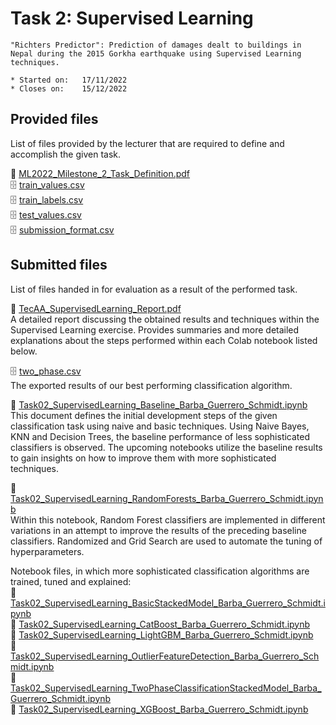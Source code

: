 # Task 2: Supervised Learning

```
"Richters Predictor": Prediction of damages dealt to buildings in Nepal during the 2015 Gorkha earthquake using Supervised Learning techniques.

* Started on:   17/11/2022
* Closes on:    15/12/2022
```

## Provided files
List of files provided by the lecturer that are required to define and accomplish the given task.

📄 [ML2022_Milestone_2_Task_Definition.pdf](https://github.com/schmidt-marvin/ESI_2022_TecAA/tree/main/task02/provided_files/ML2022_Milestone_2_Task_Definition.pdf)<br>
🗄️ [train_values.csv](https://github.com/alan-flint/Richter-DrivenData/raw/master/input/train_values.csv)<br>
🗄️ [train_labels.csv](https://github.com/alan-flint/Richter-DrivenData/raw/master/input/train_labels.csv)<br>
🗄️ [test_values.csv](https://github.com/alan-flint/Richter-DrivenData/raw/master/input/test_values.csv)<br>
🗄️ [submission_format.csv](https://github.com/alan-flint/Richter-DrivenData/raw/master/input/submission_format.csv)<br>


## Submitted files
List of files handed in for evaluation as a result of the performed task. 

📄 [TecAA_SupervisedLearning_Report.pdf](https://github.com/schmidt-marvin/ESI_2022_TecAA/tree/main/task02/submission/TecAA_SupervisedLearning_Report.pdf)<br>
A detailed report discussing the obtained results and techniques within the Supervised Learning exercise. Provides summaries and more detailed explanations about the steps performed within each Colab notebook listed below.<br>

🗄️ [two_phase.csv](https://github.com/schmidt-marvin/ESI_2022_TecAA/tree/main/task02/submission/best_result/two_phase.csv)<br>
The exported results of our best performing classification algorithm.<br>

📃 [Task02_SupervisedLearning_Baseline_Barba_Guerrero_Schmidt.ipynb](https://github.com/schmidt-marvin/ESI_2022_TecAA/tree/main/task02/submission/notebooks/Task02_SupervisedLearning_Baseline_Barba_Guerrero_Schmidt.ipynb)<br>
This document defines the initial development steps of the given classification task using naive and basic techniques. Using Naive Bayes, KNN and Decision Trees, the baseline performance of less sophisticated classifiers is observed. The upcoming notebooks utilize the baseline results to gain insights on how to improve them with more sophisticated techniques.<br>

📃 [Task02_SupervisedLearning_RandomForests_Barba_Guerrero_Schmidt.ipynb](https://github.com/schmidt-marvin/ESI_2022_TecAA/tree/main/task02/submission/notebooks/Task02_SupervisedLearning_RandomForests_Barba_Guerrero_Schmidt.ipynb)<br>
Within this notebook, Random Forest classifiers are implemented in different variations in an attempt to improve the results of the preceding baseline classifiers. Randomized and Grid Search are used to automate the tuning of hyperparameters.<br>

Notebook files, in which more sophisticated classification algorithms are trained, tuned and explained:<br>
📃 [Task02_SupervisedLearning_BasicStackedModel_Barba_Guerrero_Schmidt.ipynb](https://github.com/schmidt-marvin/ESI_2022_TecAA/tree/main/task02/submission/notebooks/Task02_SupervisedLearning_BasicStackedModel_Barba_Guerrero_Schmidt.ipynb)<br>
📃 [Task02_SupervisedLearning_CatBoost_Barba_Guerrero_Schmidt.ipynb](https://github.com/schmidt-marvin/ESI_2022_TecAA/tree/main/task02/submission/notebooks/Task02_SupervisedLearning_CatBoost_Barba_Guerrero_Schmidt.ipynb)<br>
📃 [Task02_SupervisedLearning_LightGBM_Barba_Guerrero_Schmidt.ipynb](https://github.com/schmidt-marvin/ESI_2022_TecAA/tree/main/task02/submission/notebooks/Task02_SupervisedLearning_LightGBM_Barba_Guerrero_Schmidt.ipynb)<br>
📃 [Task02_SupervisedLearning_OutlierFeatureDetection_Barba_Guerrero_Schmidt.ipynb](https://github.com/schmidt-marvin/ESI_2022_TecAA/tree/main/task02/submission/notebooks/Task02_SupervisedLearning_OutlierFeatureDetection_Barba_Guerrero_Schmidt.ipynb)<br>
📃 [Task02_SupervisedLearning_TwoPhaseClassificationStackedModel_Barba_Guerrero_Schmidt.ipynb](https://github.com/schmidt-marvin/ESI_2022_TecAA/tree/main/task02/submission/notebooks/Task02_SupervisedLearning_TwoPhaseClassificationStackedModel_Barba_Guerrero_Schmidt.ipynb)<br>
📃 [Task02_SupervisedLearning_XGBoost_Barba_Guerrero_Schmidt.ipynb](https://github.com/schmidt-marvin/ESI_2022_TecAA/tree/main/task02/submission/notebooks/Task02_SupervisedLearning_XGBoost_Barba_Guerrero_Schmidt.ipynb)<br>
